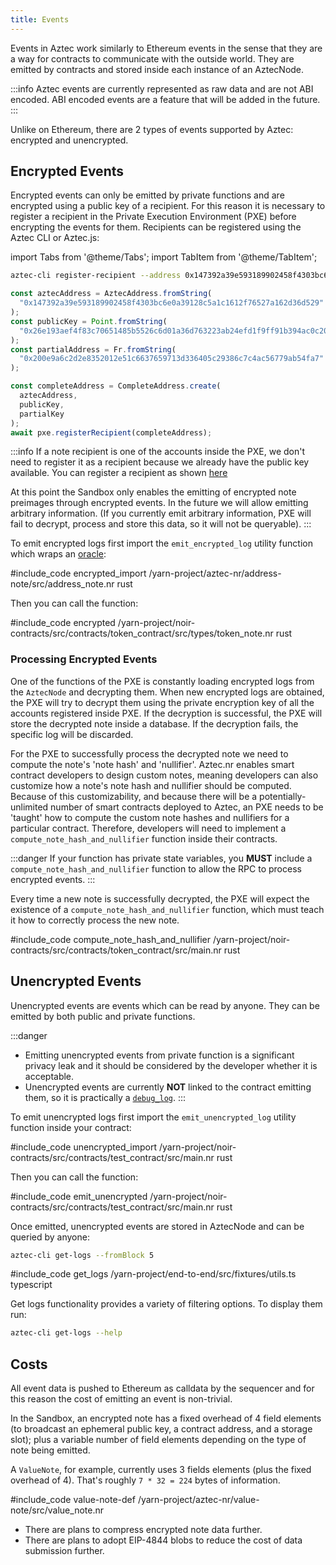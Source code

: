 ```yaml
---
title: Events
---
```


Events in Aztec work similarly to Ethereum events in the sense that they are a way for contracts to communicate with the outside world.
They are emitted by contracts and stored inside each instance of an AztecNode.

:::info
Aztec events are currently represented as raw data and are not ABI encoded.
ABI encoded events are a feature that will be added in the future.
:::

Unlike on Ethereum, there are 2 types of events supported by Aztec: encrypted and unencrypted.

## Encrypted Events

Encrypted events can only be emitted by private functions and are encrypted using a public key of a recipient.
For this reason it is necessary to register a recipient in the Private Execution Environment (PXE) before encrypting the events for them.
Recipients can be registered using the Aztec CLI or Aztec.js:

import Tabs from '@theme/Tabs';
import TabItem from '@theme/TabItem';

<Tabs groupId="events">
<TabItem value="cli" label="Aztec CLI">

```bash
aztec-cli register-recipient --address 0x147392a39e593189902458f4303bc6e0a39128c5a1c1612f76527a162d36d529 --public-key 0x26e193aef4f83c70651485b5526c6d01a36d763223ab24efd1f9ff91b394ac0c20ad99d0ef669dc0dde8d5f5996c63105de8e15c2c87d8260b9e6f02f72af622 --partial-address 0x200e9a6c2d2e8352012e51c6637659713d336405c29386c7c4ac56779ab54fa7
```

</TabItem>
<TabItem value="js" label="Aztec.js">

```ts
const aztecAddress = AztecAddress.fromString(
  "0x147392a39e593189902458f4303bc6e0a39128c5a1c1612f76527a162d36d529"
);
const publicKey = Point.fromString(
  "0x26e193aef4f83c70651485b5526c6d01a36d763223ab24efd1f9ff91b394ac0c20ad99d0ef669dc0dde8d5f5996c63105de8e15c2c87d8260b9e6f02f72af622"
);
const partialAddress = Fr.fromString(
  "0x200e9a6c2d2e8352012e51c6637659713d336405c29386c7c4ac56779ab54fa7"
);

const completeAddress = CompleteAddress.create(
  aztecAddress,
  publicKey,
  partialKey
);
await pxe.registerRecipient(completeAddress);
```

</TabItem>
</Tabs>

:::info
If a note recipient is one of the accounts inside the PXE, we don't need to register it as a recipient because we already have the public key available. You can register a recipient as shown [here](../deploying#deploying-private-token-contract)

At this point the Sandbox only enables the emitting of encrypted note preimages through encrypted events.
In the future we will allow emitting arbitrary information.
(If you currently emit arbitrary information, PXE will fail to decrypt, process and store this data, so it will not be queryable).
:::

To emit encrypted logs first import the `emit_encrypted_log` utility function which wraps an [oracle](./functions.md#oracle-functions):

#include_code encrypted_import /yarn-project/aztec-nr/address-note/src/address_note.nr rust

Then you can call the function:

#include_code encrypted /yarn-project/noir-contracts/src/contracts/token_contract/src/types/token_note.nr rust

### Processing Encrypted Events

One of the functions of the PXE is constantly loading encrypted logs from the `AztecNode` and decrypting them.
When new encrypted logs are obtained, the PXE will try to decrypt them using the private encryption key of all the accounts registered inside PXE.
If the decryption is successful, the PXE will store the decrypted note inside a database.
If the decryption fails, the specific log will be discarded.

For the PXE to successfully process the decrypted note we need to compute the note's 'note hash' and 'nullifier'.
Aztec.nr enables smart contract developers to design custom notes, meaning developers can also customize how a note's note hash and nullifier should be computed. Because of this customizability, and because there will be a potentially-unlimited number of smart contracts deployed to Aztec, an PXE needs to be 'taught' how to compute the custom note hashes and nullifiers for a particular contract. Therefore, developers will need to implement a `compute_note_hash_and_nullifier` function inside their contracts.

:::danger
If your function has private state variables, you **MUST** include a `compute_note_hash_and_nullifier` function to allow the RPC to process encrypted events.
:::

Every time a new note is successfully decrypted, the PXE will expect the existence of a `compute_note_hash_and_nullifier` function, which must teach it how to correctly process the new note.

#include_code compute_note_hash_and_nullifier /yarn-project/noir-contracts/src/contracts/token_contract/src/main.nr rust


## Unencrypted Events

Unencrypted events are events which can be read by anyone.
They can be emitted by both public and private functions.

:::danger
- Emitting unencrypted events from private function is a significant privacy leak and it should be considered by the developer whether it is acceptable.
- Unencrypted events are currently **NOT** linked to the contract emitting them, so it is practically a [`debug_log`](./functions.md#a-few-useful-inbuilt-oracles).
:::

To emit unencrypted logs first import the `emit_unencrypted_log` utility function inside your contract:

#include_code unencrypted_import /yarn-project/noir-contracts/src/contracts/test_contract/src/main.nr rust

Then you can call the function:

#include_code emit_unencrypted /yarn-project/noir-contracts/src/contracts/test_contract/src/main.nr rust

Once emitted, unencrypted events are stored in AztecNode and can be queried by anyone:
<Tabs groupId="events">
<TabItem value="cli" label="Aztec CLI">

```bash
aztec-cli get-logs --fromBlock 5
```

</TabItem>
<TabItem value="js" label="Aztec.js">

#include_code get_logs /yarn-project/end-to-end/src/fixtures/utils.ts typescript

</TabItem>
</Tabs>

Get logs functionality provides a variety of filtering options.
To display them run:

```bash
aztec-cli get-logs --help
```

## Costs

All event data is pushed to Ethereum as calldata by the sequencer and for this reason the cost of emitting an event is non-trivial.

In the Sandbox, an encrypted note has a fixed overhead of 4 field elements (to broadcast an ephemeral public key, a contract address, and a storage slot); plus a variable number of field elements depending on the type of note being emitted.

A `ValueNote`, for example, currently uses 3 fields elements (plus the fixed overhead of 4). That's roughly `7 * 32 = 224` bytes of information.

#include_code value-note-def /yarn-project/aztec-nr/value-note/src/value_note.nr

- There are plans to compress encrypted note data further.
- There are plans to adopt EIP-4844 blobs to reduce the cost of data submission further.